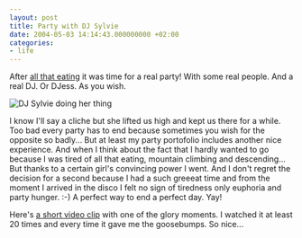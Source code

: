 ```yaml
---
layout: post
title: Party with DJ Sylvie
date: 2004-05-03 14:14:43.000000000 +02:00
categories:
- life
---
```

After [all that eating](http://www.rusiczki.net/2004/05/03/the-official-may-1st-food-fest/ "Kitsched - The official May 1st food fest!") it was time for a real party! With some real people. And a real DJ. Or DJess. As you wish.

![DJ Sylvie doing her thing](https://content.rusiczki.net/blogpics/dj_sylvie.jpg)

I know I'll say a cliche but she lifted us high and kept us there for a while. Too bad every party has to end because sometimes you wish for the opposite so badly... But at least my party portofolio includes another nice experience. And when I think about the fact that I hardly wanted to go because I was tired of all that eating, mountain climbing and descending... But thanks to a certain girl's convincing power I went. And I don't regret the decision for a second because I had a such greeeat time and from the moment I arrived in the disco I felt no sign of tiredness only euphoria and party hunger. :-) A perfect way to end a perfect day. Yay!

Here's [a short video clip](https://content.rusiczki.net/blogstuff/sylvie.avi "1 MB - DivX 3.1") with one of the glory moments. I watched it at least 20 times and every time it gave me the goosebumps. So nice...
